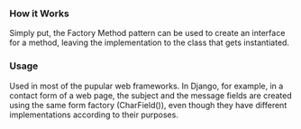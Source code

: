 ### How it Works
Simply put, the Factory Method pattern can be used to create an interface for a method, leaving the implementation to the class that gets
instantiated.

### Usage
Used in most of the pupular web frameworks. In Django, for example, in a contact form of a web page, the subject and the message
fields are created using the same form factory (CharField()), even though they have different implementations according to their purposes.
